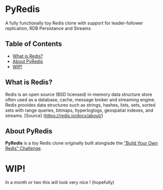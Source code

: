 # PyRedis

A fully functionally toy Redis clone with support for leader-follower replication, RDB Persistance and Streams

## Table of Contents

- [What is Redis?](#what-is-redis)
- [About PyRedis](#about-pyredis)
- [WIP!](#wip)


## What is Redis?

 Redis is an open source (BSD licensed) in-memory data structure store often used as a database, cache, message broker and streaming engine. Redis provides data structures such as strings, hashes, lists, sets, sorted sets with range queries, bitmaps, hyperloglogs, geospatial indexes, and streams. [Source] (https://redis.io/docs/about/)

## About PyRedis

**PyRedis** is a toy Redis clone originally built alongisde the ["Build Your Own Redis" Challenge](https://codecrafters.io/challenges/redis).

# WIP!

In a month or two this will look very nice ! (hopefully)

